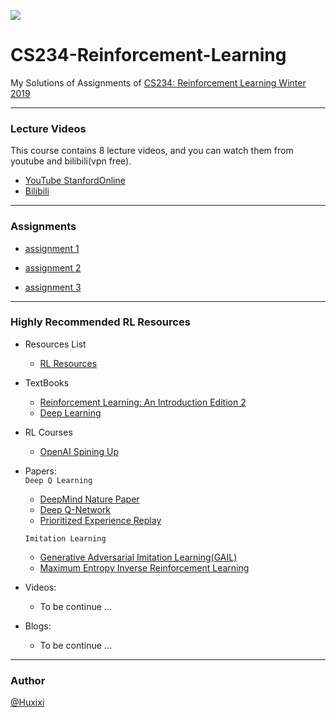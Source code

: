 ![](https://github.com/Huixxi/CS234-Reinforcement-Learning/blob/master/rl_images/Guernica.jpg)
# CS234-Reinforcement-Learning
My Solutions of Assignments of [CS234: Reinforcement Learning Winter 2019](http://web.stanford.edu/class/cs234/index.html)
***
### Lecture Videos
This course contains 8 lecture videos, and you can watch them from youtube and bilibili(vpn free).
* [YouTube StanfordOnline](https://www.youtube.com/playlist?list=PLoROMvodv4rOSOPzutgyCTapiGlY2Nd8u)
* [Bilibili](https://www.bilibili.com/video/av47812079?from=search&seid=3645116309541169863)

***
### Assignments
* [assignment 1](https://github.com/Huixxi/CS234-Reinforcement-Learning-Winter-2019/tree/master/assignment%201)

* [assignment 2](https://github.com/Huixxi/CS234-Reinforcement-Learning-Winter-2019/tree/master/assignment%202)

* [assignment 3](https://github.com/Huixxi/CS234-Reinforcement-Learning-Winter-2019/tree/master/assignment%203)

***
### Highly Recommended RL Resources
* Resources List
  * [RL Resources](https://docs.google.com/document/d/1frWabYtrRE4_Ak2fhcNtk7U-ujtU5Aq762Nq-Ryi9A8/edit)
* TextBooks
  * [Reinforcement Learning: An Introduction Edition 2](http://incompleteideas.net/book/the-book-2nd.html)
  * [Deep Learning](http://www.deeplearningbook.org/)

* RL Courses
  * [OpenAI Spining Up](https://spinningup.openai.com/en/latest/)


* Papers:  
  `Deep Q Learning`
  * [DeepMind Nature Paper](https://storage.googleapis.com/deepmind-data/assets/papers/DeepMindNature14236Paper.pdf)
  * [Deep Q-Network](https://www.cs.toronto.edu/~vmnih/docs/dqn.pdf)
  * [Prioritized Experience Replay](https://arxiv.org/pdf/1511.05952.pdf)  
  
  `Imitation Learning`
  * [Generative Adversarial Imitation Learning(GAIL)](https://arxiv.org/pdf/1606.03476.pdf)
  * [Maximum Entropy Inverse Reinforcement Learning](https://www.aaai.org/Papers/AAAI/2008/AAAI08-227.pdf)
  
* Videos:
  * To be continue ...

* Blogs:
  * To be continue ...

***
### Author
[@Huxixi](https://github.com/Huixxi)
  
  

